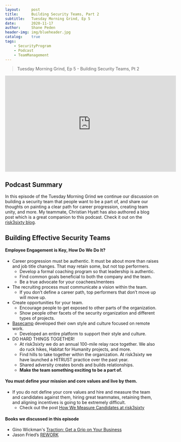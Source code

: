 ```yaml
---
layout: 	post
title:  	Building Security Teams, Part 2
subtitle: 	Tuesday Morning Grind, Ep 5
date:   	2020-11-17
author: 	Shane Peden
header-img: img/blueheader.jpg
catalog: 	true
tags:
    - SecurityProgram
    - Podcast
    - TeamManagement
---
```


> Tuesday Morning Grind, Ep 5 - Building Security Teams, Pt 2

<iframe width="560" height="315" src="https://www.youtube.com/embed/XUSEZPFB_HY" frameborder="0" allow="accelerometer; autoplay; clipboard-write; encrypted-media; gyroscope; picture-in-picture" allowfullscreen></iframe>

## Podcast Summary
In this episode of the Tuesday Morning Grind we continue our discussion on building a security team that people want to be a part of, and share our thoughts on painting a clear path for career progression, creating team unity, and more. My teammate, Christian Hyatt has also authored a blog post which is a great companion to this podcast. Check it out on the [risk3sixty blog](https://risk3sixty.com/2020/10/05/how-to-recruit-develop-and-keep-top-cybersecurity-talent-part-5/).


## Building Effective Security Teams

#### Employee Engagement is Key, How Do We Do It? ####
+ Career progression must be authentic. It must be about more than raises and job title changes. That may retain some, but not top performers.
	- Develop a formal coaching program so that leadership is authentic.
	- Find common goals beneficial to both the company and the team.
	- Be a true advocate for your coachees/mentees
+ The recruiting process must communicate a vision within the team.
	- If you don’t define a career path, top performers that don’t move up will move up.
+ Create opportunities for your team.
	- Encourage people to get exposed to other parts of the organization.
	- Show people other facets of the security organization and different types of projects. 	
+ [Basecamp]( https://basecamp.com/) developed their own style and culture focused on remote work.
	- Developed an entire platform to support their style and culture.
+ DO HARD THINGS TOGETHER!
	- At risk3sixty we do an annual 100-mile relay race together. We also do ruck hikes, Habitat for Humanity projects, and more.
	- Find hills to take together within the organization. At risk3sixty we have launched a HITRUST practice over the past year.
	- Shared adversity creates bonds and builds relationships.
	- **Make the team something exciting to be a part of.**

#### You must define your mission and core values and live by them. ####
+ If you do not define your core values and hire and measure the team and candidates against them, hiring great teammates, retaining them, and aligning incentives is going to be extremely difficult.
	- Check out the post [How We Measure Candidates at risk3sixty]( https://risk3sixty.com/2018/12/20/how-we-measure-candidates-at-risk3sixty/)

#### Books we discussed in this episode ####
- Gino Wickman's [Traction: Get a Grip on Your Business](https://amzn.to/2Iyj6gs)
- Jason Fried’s [REWORK]( https://amzn.to/35G3u3R)
